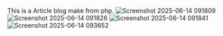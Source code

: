 This is a Article blog  make from php.
![Screenshot 2025-06-14 091809](https://github.com/user-attachments/assets/80043720-11cc-49b9-8e23-ff6e4cf078eb)
![Screenshot 2025-06-14 091826](https://github.com/user-attachments/assets/afe3e248-007b-400c-bb65-06ee0948e86c)
![Screenshot 2025-06-14 091841](https://github.com/user-attachments/assets/d3d9cae7-8031-4c1d-9be8-4361680efa53)
![Screenshot 2025-06-14 093652](https://github.com/user-attachments/assets/ccecf4a9-97bb-4b81-a18b-214d19f3249b)
